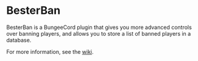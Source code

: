 # BesterBan #

BesterBan is a BungeeCord plugin that gives you more advanced controls over banning players, 
and allows you to store a list of banned players in a database.

For more information, see the [wiki][wiki].

[wiki]: https://github.com/ryanbester/BesterBan/wiki